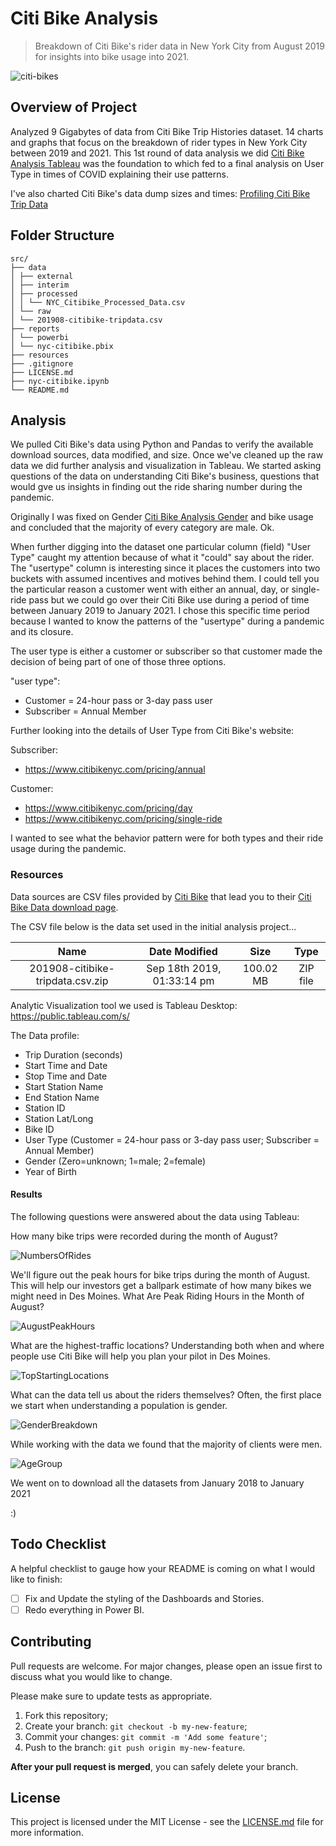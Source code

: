 # Citi Bike Analysis

> Breakdown of Citi Bike's rider data in New York City from August 2019 for insights into bike usage into 2021.

![citi-bikes](resources/citi-bike.jpg)

## Overview of Project

Analyzed 9 Gigabytes of data from Citi Bike Trip Histories dataset. 14 charts and graphs that focus on the breakdown of rider types in New York City between 2019 and 2021. This 1st round of data analysis we did [Citi Bike Analysis Tableau](https://public.tableau.com/profile/jovanipink#!/vizhome/BikeSharing_16039941514670/CitiBikeDashboard) was the foundation to which fed to a final analysis on User Type in times of COVID []() explaining their use patterns.

I've also charted Citi Bike's data dump sizes and times: [Profiling Citi Bike Trip Data](https://public.tableau.com/profile/jovanipink#!/vizhome/ProfilingCitiBikeTripData/FileSize)

## Folder Structure

```
src/
├── data
│ ├── external
│ ├── interim
│ ├── processed
│ │ └── NYC_Citibike_Processed_Data.csv
│ └── raw
│ └── 201908-citibike-tripdata.csv
├── reports
│ └── powerbi
│ └── nyc-citibike.pbix
├── resources
├── .gitignore
├── LICENSE.md
├── nyc-citibike.ipynb
└── README.md
```

## Analysis

We pulled Citi Bike's data using Python and Pandas to verify the available download sources, data modified, and size. Once we've cleaned up the raw data we did further analysis and visualization in Tableau. We started asking questions of the data on understanding Citi Bike's business, questions that would gve us insights in finding out the ride sharing number during the pandemic.

Originally I was fixed on Gender [Citi Bike Analysis Gender](https://public.tableau.com/profile/jovanipink#!/vizhome/NYCCitibike_16041943647530/Location) and bike usage and concluded that the majority of every category are male. Ok.

When further digging into the dataset one particular column (field) "User Type" caught my attention because of what it "could" say about the rider. The "usertype" column is interesting since it places the customers into two buckets with assumed incentives and motives behind them. I could tell you the particular reason a customer went with either an annual, day, or single-ride pass but we could go over their Citi Bike use during a period of time between January 2019 to January 2021. I chose this specific time period because I wanted to know the patterns of the "usertype" during a pandemic and its closure.

The user type is either a customer or subscriber so that customer made the decision of being part of one of those three options.

"user type":

- Customer = 24-hour pass or 3-day pass user
- Subscriber = Annual Member

Further looking into the details of User Type from Citi Bike's website:

Subscriber:

- https://www.citibikenyc.com/pricing/annual

Customer:

- https://www.citibikenyc.com/pricing/day
- https://www.citibikenyc.com/pricing/single-ride

I wanted to see what the behavior pattern were for both types and their ride usage during the pandemic.

### Resources

Data sources are CSV files provided by [Citi Bike](https://www.citibikenyc.com/system-data) that lead you to their [Citi Bike Data download page](https://s3.amazonaws.com/tripdata/index.html).

The CSV file below is the data set used in the initial analysis project...

|               Name               |       Date Modified        |   Size    |   Type   |
| :------------------------------: | :------------------------: | :-------: | :------: |
| 201908-citibike-tripdata.csv.zip | Sep 18th 2019, 01:33:14 pm | 100.02 MB | ZIP file |

Analytic Visualization tool we used is Tableau Desktop: https://public.tableau.com/s/

The Data profile:

- Trip Duration (seconds)
- Start Time and Date
- Stop Time and Date
- Start Station Name
- End Station Name
- Station ID
- Station Lat/Long
- Bike ID
- User Type (Customer = 24-hour pass or 3-day pass user; Subscriber = Annual Member)
- Gender (Zero=unknown; 1=male; 2=female)
- Year of Birth

#### Results

The following questions were answered about the data using Tableau:

How many bike trips were recorded during the month of August?

![NumbersOfRides](resources/NumbersOfRides.png)

We'll figure out the peak hours for bike trips during the month of August. This will help our investors get a ballpark estimate of how many bikes we might need in Des Moines. What Are Peak Riding Hours in the Month of August?

![AugustPeakHours](resources/AugustPeakHours.png)

What are the highest-traffic locations? Understanding both when and where people use Citi Bike will help you plan your pilot in Des Moines.

![TopStartingLocations](resources/TopStartingLocations.png)

What can the data tell us about the riders themselves? Often, the first place we start when understanding a population is gender.

![GenderBreakdown](resources/GenderBreakdown.png)

While working with the data we found that the majority of clients were men.

![AgeGroup](resources/AgeGroup.png)

We went on to download all the datasets from January 2018 to January 2021

:)

## Todo Checklist

A helpful checklist to gauge how your README is coming on what I would like to finish:

- [ ] Fix and Update the styling of the Dashboards and Stories.
- [ ] Redo everything in Power BI.

## Contributing

Pull requests are welcome. For major changes, please open an issue first to discuss what you would like to change.

Please make sure to update tests as appropriate.

1. Fork this repository;
2. Create your branch: `git checkout -b my-new-feature`;
3. Commit your changes: `git commit -m 'Add some feature'`;
4. Push to the branch: `git push origin my-new-feature`.

**After your pull request is merged**, you can safely delete your branch.

## License

This project is licensed under the MIT License - see the [LICENSE.md](LICENSE.md) file for more information.
